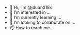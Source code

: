 - 👋 Hi, I’m @jduan318x
- 👀 I’m interested in ...
- 🌱 I’m currently learning ...
- 💞️ I’m looking to collaborate on ...
- 📫 How to reach me ...

<!---
jduan318x/jduan318x is a ✨ special ✨ repository because its `README.md` (this file) appears on your GitHub profile.
You can click the Preview link to take a look at your changes.
--->
